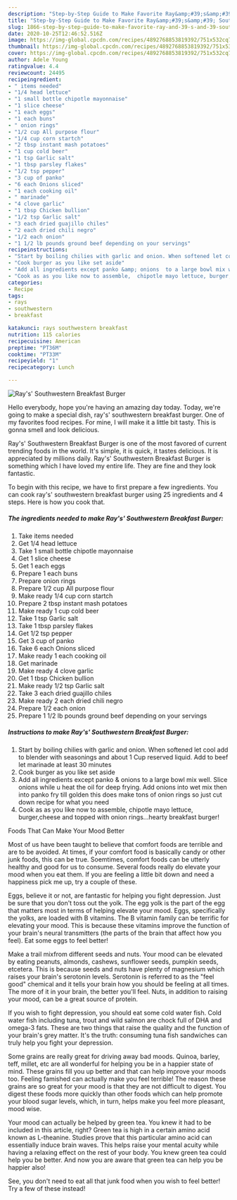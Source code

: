 ```yaml
---
description: "Step-by-Step Guide to Make Favorite Ray&amp;#39;s&amp;#39; Southwestern Breakfast Burger"
title: "Step-by-Step Guide to Make Favorite Ray&amp;#39;s&amp;#39; Southwestern Breakfast Burger"
slug: 1866-step-by-step-guide-to-make-favorite-ray-and-39-s-and-39-southwestern-breakfast-burger
date: 2020-10-25T12:46:52.516Z
image: https://img-global.cpcdn.com/recipes/4892768853819392/751x532cq70/rays-southwestern-breakfast-burger-recipe-main-photo.jpg
thumbnail: https://img-global.cpcdn.com/recipes/4892768853819392/751x532cq70/rays-southwestern-breakfast-burger-recipe-main-photo.jpg
cover: https://img-global.cpcdn.com/recipes/4892768853819392/751x532cq70/rays-southwestern-breakfast-burger-recipe-main-photo.jpg
author: Adele Young
ratingvalue: 4.4
reviewcount: 24495
recipeingredient:
- " items needed"
- "1/4 head lettuce"
- "1 small bottle chipotle mayonnaise"
- "1 slice cheese"
- "1 each eggs"
- "1 each buns"
- " onion rings"
- "1/2 cup All purpose flour"
- "1/4 cup corn startch"
- "2 tbsp instant mash potatoes"
- "1 cup cold beer"
- "1 tsp Garlic salt"
- "1 tbsp parsley flakes"
- "1/2 tsp pepper"
- "3 cup of panko"
- "6 each Onions sliced"
- "1 each cooking oil"
- " marinade"
- "4 clove garlic"
- "1 tbsp Chicken bullion"
- "1/2 tsp Garlic salt"
- "3 each dried guajillo chiles"
- "2 each dried chili negro"
- "1/2 each onion"
- "1 1/2 lb pounds ground beef depending on your servings"
recipeinstructions:
- "Start by boiling chilies with garlic and onion. When softened let cool add to blender with seasonings and about 1 Cup reserved liquid. Add to beef let marinade at least 30 minutes"
- "Cook burger as you like set aside"
- "Add all ingredients except panko &amp; onions  to a large bowl mix well. Slice onions while u heat the oil for deep frying. Add onions into wet mix then into panko fry till golden this does make tons of onion rings so just cut down recipe for what you need"
- "Cook as as you like now to assemble,  chipotle mayo lettuce, burger,cheese and topped with onion rings...hearty breakfast burger!"
categories:
- Recipe
tags:
- rays
- southwestern
- breakfast

katakunci: rays southwestern breakfast 
nutrition: 115 calories
recipecuisine: American
preptime: "PT36M"
cooktime: "PT33M"
recipeyield: "1"
recipecategory: Lunch

---
```



![Ray&#39;s&#39; Southwestern Breakfast Burger](https://img-global.cpcdn.com/recipes/4892768853819392/751x532cq70/rays-southwestern-breakfast-burger-recipe-main-photo.jpg)

Hello everybody, hope you're having an amazing day today. Today, we're going to make a special dish, ray&#39;s&#39; southwestern breakfast burger. One of my favorites food recipes. For mine, I will make it a little bit tasty. This is gonna smell and look delicious.

Ray&#39;s&#39; Southwestern Breakfast Burger is one of the most favored of current trending foods in the world. It's simple, it is quick, it tastes delicious. It is appreciated by millions daily. Ray&#39;s&#39; Southwestern Breakfast Burger is something which I have loved my entire life. They are fine and they look fantastic.




To begin with this recipe, we have to first prepare a few ingredients. You can cook ray&#39;s&#39; southwestern breakfast burger using 25 ingredients and 4 steps. Here is how you cook that.

<!--inarticleads1-->

##### The ingredients needed to make Ray&#39;s&#39; Southwestern Breakfast Burger:

1. Take  items needed
1. Get 1/4 head lettuce
1. Take 1 small bottle chipotle mayonnaise
1. Get 1 slice cheese
1. Get 1 each eggs
1. Prepare 1 each buns
1. Prepare  onion rings
1. Prepare 1/2 cup All purpose flour
1. Make ready 1/4 cup corn startch
1. Prepare 2 tbsp instant mash potatoes
1. Make ready 1 cup cold beer
1. Take 1 tsp Garlic salt
1. Take 1 tbsp parsley flakes
1. Get 1/2 tsp pepper
1. Get 3 cup of panko
1. Take 6 each Onions sliced
1. Make ready 1 each cooking oil
1. Get  marinade
1. Make ready 4 clove garlic
1. Get 1 tbsp Chicken bullion
1. Make ready 1/2 tsp Garlic salt
1. Take 3 each dried guajillo chiles
1. Make ready 2 each dried chili negro
1. Prepare 1/2 each onion
1. Prepare 1 1/2 lb pounds ground beef depending on your servings




<!--inarticleads2-->

##### Instructions to make Ray&#39;s&#39; Southwestern Breakfast Burger:

1. Start by boiling chilies with garlic and onion. When softened let cool add to blender with seasonings and about 1 Cup reserved liquid. Add to beef let marinade at least 30 minutes
1. Cook burger as you like set aside
1. Add all ingredients except panko &amp; onions  to a large bowl mix well. Slice onions while u heat the oil for deep frying. Add onions into wet mix then into panko fry till golden this does make tons of onion rings so just cut down recipe for what you need
1. Cook as as you like now to assemble,  chipotle mayo lettuce, burger,cheese and topped with onion rings...hearty breakfast burger!




Foods That Can Make Your Mood Better


Most of us have been taught to believe that comfort foods are terrible and are to be avoided. At times, if your comfort food is basically candy or other junk foods, this can be true. Soemtimes, comfort foods can be utterly healthy and good for us to consume. Several foods really do elevate your mood when you eat them. If you are feeling a little bit down and need a happiness pick me up, try a couple of these.

Eggs, believe it or not, are fantastic for helping you fight depression. Just be sure that you don't toss out the yolk. The egg yolk is the part of the egg that matters most in terms of helping elevate your mood. Eggs, specifically the yolks, are loaded with B vitamins. The B vitamin family can be terrific for elevating your mood. This is because these vitamins improve the function of your brain's neural transmitters (the parts of the brain that affect how you feel). Eat some eggs to feel better!

Make a trail mixfrom different seeds and nuts. Your mood can be elevated by eating peanuts, almonds, cashews, sunflower seeds, pumpkin seeds, etcetera. This is because seeds and nuts have plenty of magnesium which raises your brain's serotonin levels. Serotonin is referred to as the "feel good" chemical and it tells your brain how you should be feeling at all times. The more of it in your brain, the better you'll feel. Nuts, in addition to raising your mood, can be a great source of protein.

If you wish to fight depression, you should eat some cold water fish. Cold water fish including tuna, trout and wild salmon are chock full of DHA and omega-3 fats. These are two things that raise the quality and the function of your brain's grey matter. It's the truth: consuming tuna fish sandwiches can truly help you fight your depression. 

Some grains are really great for driving away bad moods. Quinoa, barley, teff, millet, etc are all wonderful for helping you be in a happier state of mind. These grains fill you up better and that can help improve your moods too. Feeling famished can actually make you feel terrible! The reason these grains are so great for your mood is that they are not difficult to digest. You digest these foods more quickly than other foods which can help promote your blood sugar levels, which, in turn, helps make you feel more pleasant, mood wise.

Your mood can actually be helped by green tea. You knew it had to be included in this article, right? Green tea is high in a certain amino acid known as L-theanine. Studies prove that this particular amino acid can essentially induce brain waves. This helps raise your mental acuity while having a relaxing effect on the rest of your body. You knew green tea could help you be better. And now you are aware that green tea can help you be happier also!

See, you don't need to eat all that junk food when you wish to feel better! Try a few of these instead!

